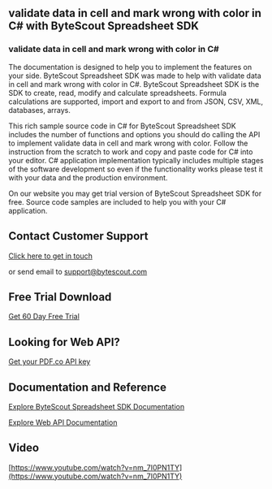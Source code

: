 ## validate data in cell and mark wrong with color in C# with ByteScout Spreadsheet SDK

### validate data in cell and mark wrong with color in C#

The documentation is designed to help you to implement the features on your side. ByteScout Spreadsheet SDK was made to help with validate data in cell and mark wrong with color in C#. ByteScout Spreadsheet SDK is the SDK to create, read, modify and calculate spreadsheets. Formula calculations are supported, import and export to and from JSON, CSV, XML, databases, arrays.

This rich sample source code in C# for ByteScout Spreadsheet SDK includes the number of functions and options you should do calling the API to implement validate data in cell and mark wrong with color. Follow the instruction from the scratch to work and copy and paste code for C# into your editor. C# application implementation typically includes multiple stages of the software development so even if the functionality works please test it with your data and the production environment.

On our website you may get trial version of ByteScout Spreadsheet SDK for free. Source code samples are included to help you with your C# application.

## Contact Customer Support

[Click here to get in touch](https://bytescout.zendesk.com/hc/en-us/requests/new?subject=ByteScout%20Spreadsheet%20SDK%20Question)

or send email to [support@bytescout.com](mailto:support@bytescout.com?subject=ByteScout%20Spreadsheet%20SDK%20Question) 

## Free Trial Download

[Get 60 Day Free Trial](https://bytescout.com/download/web-installer?utm_source=github-readme)

## Looking for Web API? 

[Get your PDF.co API key](https://pdf.co/documentation/api?utm_source=github-readme)

## Documentation and Reference

[Explore ByteScout Spreadsheet SDK Documentation](https://bytescout.com/documentation/index.html?utm_source=github-readme)

[Explore Web API Documentation](https://pdf.co/documentation/api?utm_source=github-readme)

## Video

[https://www.youtube.com/watch?v=nm_7I0PN1TY](https://www.youtube.com/watch?v=nm_7I0PN1TY)